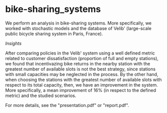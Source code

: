 # bike-sharing_systems

We perform an analysis in bike-sharing systems. More specifically, we worked with stochastic models and the database of Velib' (large-scale public bicycle sharing system in Paris, France).

*Insights*

After comparing policies in the Velib' system using a well defined metric related to customer dissatisfaction (proportion of full and empty stations), we found that incentivazing bike returns in the nearby station with the greatest number of available slots is not the best strategy, since stations with small capacities may be neglected in the process. By the other hand, when choosing the stations with the greatest number of available slots with respect to its total capacity, then, we have an improvement in the system. More specifically, a mean improvement of 16% (in respect to the defined metric) and the studied scenarios.

For more details, see the "presentation.pdf" or "report.pdf".
